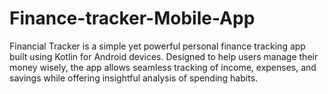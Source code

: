# Finance-tracker-Mobile-App
Financial Tracker is a simple yet powerful personal finance tracking app built using Kotlin for  Android devices. Designed to help users manage their money wisely, the app allows seamless  tracking of income, expenses, and savings while offering insightful analysis of spending habits.
